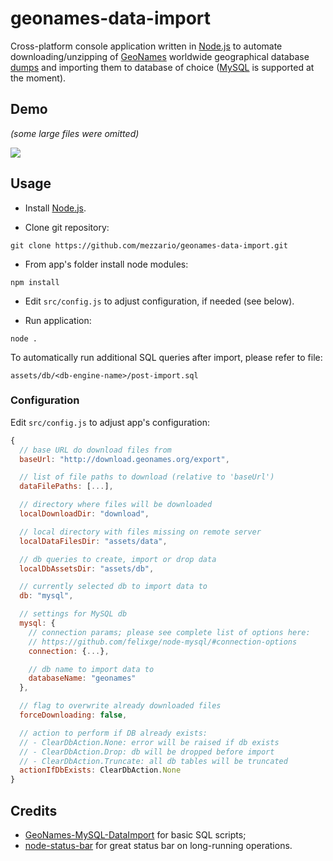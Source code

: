 # geonames-data-import

Cross-platform console application written in [Node.js](https://nodejs.org/) to automate downloading/unzipping of [GeoNames](http://www.geonames.org/) worldwide geographical database [dumps](http://download.geonames.org/export/dump/) and importing them to database of choice ([MySQL](https://www.mysql.com/) is supported at the moment).

## Demo

_(some large files were omitted)_

![](https://cloud.githubusercontent.com/assets/2454284/9860210/5cecea10-5b33-11e5-953b-bc0929beb92f.gif)

## Usage

* Install [Node.js](https://nodejs.org/en/download/).

* Clone git repository:
```
git clone https://github.com/mezzario/geonames-data-import.git
```
* From app's folder install node modules:
```
npm install
```
* Edit `src/config.js` to adjust configuration, if needed (see below).

* Run application:
```
node .
```

To automatically run additional SQL queries after import, please refer to file:
```
assets/db/<db-engine-name>/post-import.sql
```

### Configuration

Edit `src/config.js` to adjust app's configuration:

```js
{
  // base URL do download files from
  baseUrl: "http://download.geonames.org/export",

  // list of file paths to download (relative to 'baseUrl')
  dataFilePaths: [...],

  // directory where files will be downloaded
  localDownloadDir: "download",

  // local directory with files missing on remote server
  localDataFilesDir: "assets/data",

  // db queries to create, import or drop data
  localDbAssetsDir: "assets/db",

  // currently selected db to import data to
  db: "mysql",

  // settings for MySQL db
  mysql: {
    // connection params; please see complete list of options here:
    // https://github.com/felixge/node-mysql/#connection-options
    connection: {...},

    // db name to import data to
    databaseName: "geonames"
  },

  // flag to overwrite already downloaded files
  forceDownloading: false,

  // action to perform if DB already exists:
  // - ClearDbAction.None: error will be raised if db exists
  // - ClearDbAction.Drop: db will be dropped before import
  // - ClearDbAction.Truncate: all db tables will be truncated
  actionIfDbExists: ClearDbAction.None
}
```

## Credits

* [GeoNames-MySQL-DataImport](https://github.com/codigofuerte/GeoNames-MySQL-DataImport) for basic SQL scripts;
* [node-status-bar](https://github.com/gagle/node-status-bar) for great status bar on long-running operations.
